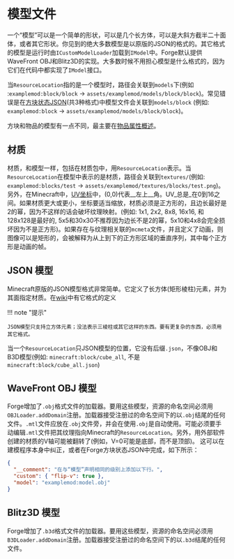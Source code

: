 模型文件
===========

一个“模型”可以是一个简单的形状，可以是几个长方体，可以是大斜方截半二十面体，或者其它形状。你见到的绝大多数模型是以原版的JSON的格式的。其它格式的模型是运行时由`ICustomModelLoader`加载到`IModel`中。Forge默认提供WaveFront OBJ和Blitz3D的实现。大多数时候不用担心模型是什么格式的，因为它们在代码中都实现了`IModel`接口。

当`ResourceLocation`指的是一个模型时，路径会关联到`models`下(例如 :`examplemod:block/block` → `assets/examplemod/models/block/block`)。常见错误是在[方块状态JSON][blockstate JSON](共3种格式)中模型文件会关联到`models/block` (例如: `examplemod:block` → `assets/examplemod/models/block/block`)。

方块和物品的模型有一点不同，最主要在[物品属性概述][overrides]。

材质
--------

材质，和模型一样，包括在材质包中，用`ResourceLocation`表示。当`ResourceLocation`在模型中表示的是材质，路径会关联到`textures/`(例如: `examplemod:blocks/test` → `assets/examplemod/textures/blocks/test.png`)。另外，在Minecraft中，[UV坐标][UV]中，(0,0)代表__左上__角。UV_总是_在0到16之间。如果材质更大或更小，坐标要适当缩放，材质必须是正方形的，且边长最好是2的幂，因为不这样的话会破坏纹理映射。(例如: 1x1, 2x2, 8x8, 16x16, 和128x128是最好的, 5x5和30x30不推荐因为边长不是2的幂，5x10和4x8会完全损坏因为不是正方形)。如果存在与纹理相关联的`mcmeta`文件，并且定义了动画，则图像可以是矩形的，会被解释为从上到下的正方形区域的垂直序列，其中每个正方形是动画的帧。

JSON 模型
-----------

Minecraft原版的JSON模型格式非常简单。它定义了长方体(矩形棱柱)元素，并为其面指定材质。在[wiki][JSON model format]中有它格式的定义

!!! note "提示"

    JSON模型只支持立方体元素；没法表示三棱柱或其它这样的东西。要有更复杂的东西，必须用其它格式。

当一个`ResourceLocation`只JSON模型的位置，它没有后缀`.json`，不像OBJ和B3D模型(例如:  `minecraft:block/cube_all`, 不是`minecraft:block/cube_all.json`)

WaveFront OBJ 模型
--------------------

Forge增加了`.obj`格式文件的加载器。要用这些模型，资源的命名空间必须用 `OBJLoader.addDomain`注册。加载器接受注册过的命名空间下的以`.obj`结尾的任何文件。`.mtl`文件应放在`.obj`文件旁，并会在使用`.obj`是自动使用。可能必须要手动编辑`.mtl`文件把其纹理指向Minecraft的`ResourceLocation`。另外，用外部软件创建的材质的V轴可能被翻转了(例如，V=0可能是底部，而不是顶部)。 这可以在建模程序本身中纠正，或者在Forge方块状态JSON中完成，如下所示：

```json
{
  "__comment": "在与“模型”声明相同的级别上添加以下行。",
  "custom": { "flip-v": true },
  "model": "examplemod:model.obj"
}
```

Blitz3D 模型
--------------

Forge增加了`.b3d`格式文件的加载器。要用这些模型，资源的命名空间必须用 `B3DLoader.addDomain`注册。加载器接受注册过的命名空间下的以`.b3d`结尾的任何文件。

[JSON model format]: https://minecraft.gamepedia.com/Model#Block_models
[overrides]: overrides.md
[blockstate JSON]: blockstates/introduction.md
[UV]: https://en.wikipedia.org/wiki/UV_mapping
